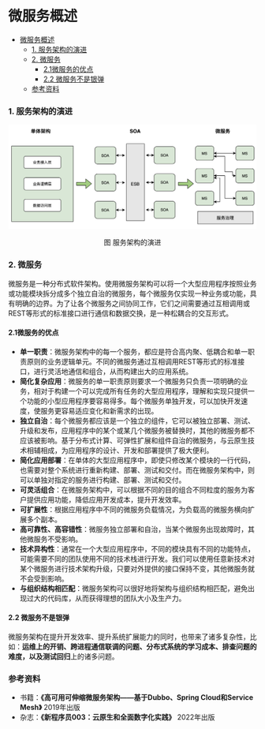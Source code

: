 微服务概述
=============
- [微服务概述](#微服务概述)
    - [1. 服务架构的演进](#1服务架构的演进)
    - [2. 微服务](#2微服务)
      - [2.1微服务的优点](#2-1微服务的优点)
      - [2.2 微服务不是银弹](#2-2微服务不是银弹)
    - [参考资料](#参考资料)


### 1. 服务架构的演进
![服务架构的演进](image/服务架构的演进.png)
<p align="center">图 服务架构的演进</p>

### 2. 微服务
微服务是一种分布式软件架构。使用微服务架构可以将一个大型应用程序按照业务或功能模块拆分成多个独立自治的微服务，每个微服务仅实现一种业务或功能，具有明确的边界。为了让各个微服务之间协同工作，它们之间需要通过互相调用或REST等形式的标准接口进行通信和数据交换，是一种松耦合的交互形式。

#### 2.1微服务的优点
* **单一职责**：微服务架构中的每一个服务，都应是符合高内聚、低耦合和单一职责原则的业务逻辑单元。不同的微服务通过互相调用REST等形式的标准接口，进行灵活地通信和组合，从而构建出大的应用系统。
* **简化复杂应用**：微服务的单一职责原则要求一个微服务只负责一项明确的业务，相对于构建一个可以完成所有任务的大型应用程序，理解和实现只提供一个功能的小型应用程序要容易得多。每个微服务单独开发，可以加快开发速度，使服务更容易适应变化和新需求的出现。
* **独立自治**：每个微服务都应该是一个独立的组件，它可以被独立部署、测试、升级和发布，应用程序中的某个或某几个微服务被替换时，其他的微服务都不应该被影响。基于分布式计算、可弹性扩展和组件自治的微服务，与云原生技术相辅相成，为应用程序的设计、开发和部署提供了极大便利。
* **简化应用部署**：在单体的大型应用程序中，即使只修改某个模块的一行代码，也需要对整个系统进行重新构建、部署、测试和交付。而在微服务架构中，则可以单独对指定的服务进行构建、部署、测试和交付。
* **可灵活组合**：在微服务架构中，可以根据不同的目的组合不同粒度的服务为客户提供应用功能，降低应用开发成本，提升开发效率。
* **可扩展性**：根据应用程序中不同的微服务负载情况，为负载高的微服务横向扩展多个副本。
* **高可靠性、高容错性**：微服务独立部署和自治，当某个微服务出现故障时，其他微服务不受影响。
* **技术异构性**：通常在一个大型应用程序中，不同的模块具有不同的功能特点，可能需要不同的团队使用不同的技术栈进行开发。我们可以使用任意新技术对某个微服务进行技术架构升级，只要对外提供的接口保持不变，其他微服务就不会受到影响。
* **与组织结构相匹配**：微服务架构可以很好地将架构与组织结构相匹配，避免出现过大的代码库，从而获得理想的团队大小及生产力。

#### 2.2 微服务不是银弹
微服务架构在提升开发效率、提升系统扩展能力的同时，也带来了诸多复杂性，比如：**运维上的开销、跨进程通信联调的问题、分布式系统的学习成本、排查问题的难度，以及测试回归**上的诸多问题。

### 参考资料
* 书籍：**《高可用可伸缩微服务架构——基于Dubbo、Spring Cloud和Service Mesh》**  2019年出版
* 杂志：**《新程序员003：云原生和全面数字化实践》** 2022年出版

